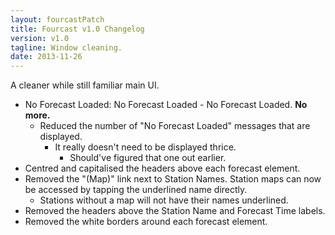 ```yaml
---
layout: fourcastPatch
title: Fourcast v1.0 Changelog
version: v1.0
tagline: Window cleaning.
date: 2013-11-26
---
```


A cleaner while still familiar main UI.

* No Forecast Loaded: No Forecast Loaded - No Forecast Loaded. **No more.**
    * Reduced the number of "No Forecast Loaded" messages that are displayed. 
        * It really doesn't need to be displayed thrice. 
            * Should've figured that one out earlier.
* Centred and capitalised the headers above each forecast element.
* Removed the "(Map)" link next to Station Names. Station maps can now be accessed by tapping the underlined name directly. 
    * Stations without a map will not have their names underlined.
* Removed the headers above the Station Name and Forecast Time labels.
* Removed the white borders around each forecast element.
